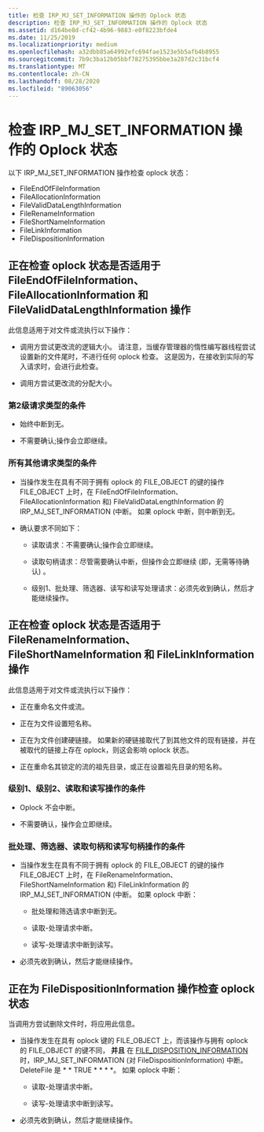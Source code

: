 ```yaml
---
title: 检查 IRP_MJ_SET_INFORMATION 操作的 Oplock 状态
description: 检查 IRP_MJ_SET_INFORMATION 操作的 Oplock 状态
ms.assetid: d164be8d-cf42-4b96-9883-e0f8223bfde4
ms.date: 11/25/2019
ms.localizationpriority: medium
ms.openlocfilehash: a32dbb85a64992efc694fae1523e5b5afb4b8955
ms.sourcegitcommit: 7b9c3ba12b05bbf78275395bbe3a287d2c31bcf4
ms.translationtype: MT
ms.contentlocale: zh-CN
ms.lasthandoff: 08/28/2020
ms.locfileid: "89063056"
---
```

# <a name="checking-the-oplock-state-of-an-irp_mj_set_information-operation"></a>检查 IRP_MJ_SET_INFORMATION 操作的 Oplock 状态

以下 IRP_MJ_SET_INFORMATION 操作检查 oplock 状态：

- FileEndOfFileInformation
- FileAllocationInformation
- FileValidDataLengthInformation
- FileRenameInformation
- FileShortNameInformation
- FileLinkInformation
- FileDispositionInformation

## <a name="checking-oplock-state-for-fileendoffileinformation-fileallocationinformation-and-filevaliddatalengthinformation-operations"></a>正在检查 oplock 状态是否适用于 FileEndOfFileInformation、FileAllocationInformation 和 FileValidDataLengthInformation 操作

此信息适用于对文件或流执行以下操作：

- 调用方尝试更改流的逻辑大小。 请注意，当缓存管理器的惰性编写器线程尝试设置新的文件尾时，不进行任何 oplock 检查。 这是因为，在接收到实际的写入请求时，会进行此检查。

- 调用方尝试更改流的分配大小。

### <a name="conditions-for-a-level-2-request-type"></a>第2级请求类型的条件

- 始终中断到无。

- 不需要确认;操作会立即继续。

### <a name="conditions-for-all-other-request-types"></a>所有其他请求类型的条件

- 当操作发生在具有不同于拥有 oplock 的 FILE_OBJECT 的键的操作 FILE_OBJECT 上时，在 FileEndOfFileInformation、FileAllocationInformation 和) FileValidDataLengthInformation 的 IRP_MJ_SET_INFORMATION (中断。 如果 oplock 中断，则中断到无。

- 确认要求不同如下：

  - 读取请求：不需要确认;操作会立即继续。

  - 读取句柄请求：尽管需要确认中断，但操作会立即继续 (即，无需等待确认) 。

  - 级别1、批处理、筛选器、读写和读写处理请求：必须先收到确认，然后才能继续操作。

## <a name="checking-oplock-state-for-filerenameinformation-fileshortnameinformation-and-filelinkinformation-operations"></a>正在检查 oplock 状态是否适用于 FileRenameInformation、FileShortNameInformation 和 FileLinkInformation 操作

此信息适用于对文件或流执行以下操作：

- 正在重命名文件或流。

- 正在为文件设置短名称。

- 正在为文件创建硬链接。 如果新的硬链接取代了到其他文件的现有链接，并在被取代的链接上存在 oplock，则这会影响 oplock 状态。

- 正在重命名其锁定的流的祖先目录，或正在设置祖先目录的短名称。

### <a name="conditions-for-level-1-level-2-read-and-read-write-operations"></a>级别1、级别2、读取和读写操作的条件

- Oplock 不会中断。

- 不需要确认，操作会立即继续。

### <a name="conditions-for-batch-filter-read-handle-and-read-write-handle-operations"></a>批处理、筛选器、读取句柄和读写句柄操作的条件

- 当操作发生在具有不同于拥有 oplock 的 FILE_OBJECT 的键的操作 FILE_OBJECT 上时，在 FileRenameInformation、FileShortNameInformation 和) FileLinkInformation 的 IRP_MJ_SET_INFORMATION (中断。 如果 oplock 中断：

  - 批处理和筛选请求中断到无。

  - 读取-处理请求中断。

  - 读写-处理请求中断到读写。

- 必须先收到确认，然后才能继续操作。
  
## <a name="checking-oplock-state-for-filedispositioninformation-operations"></a>正在为 FileDispositionInformation 操作检查 oplock 状态

当调用方尝试删除文件时，将应用此信息。

- 当操作发生在具有 oplock 键的 FILE_OBJECT 上，而该操作与拥有 oplock 的 FILE_OBJECT 的键不同， **并且** 在 [FILE_DISPOSITION_INFORMATION](/windows-hardware/drivers/ddi/ntddk/ns-ntddk-_file_disposition_information)时，IRP_MJ_SET_INFORMATION (对 FileDispositionInformation) 中断。DeleteFile 是 * * TRUE * * * *。 如果 oplock 中断：

  - 读取-处理请求中断。

  - 读写-处理请求中断到读写。

- 必须先收到确认，然后才能继续操作。